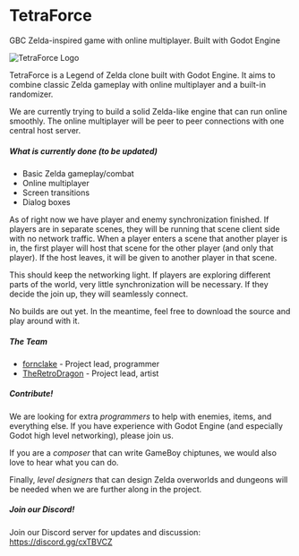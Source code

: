 # TetraForce
GBC Zelda-inspired game with online multiplayer. Built with Godot Engine

![TetraForce Logo](https://fornclake.com/wp-content/uploads/2019/10/tetraforce.jpg "TetraForce Logo")

TetraForce is a Legend of Zelda clone built with Godot Engine. It aims to combine classic Zelda gameplay with online multiplayer and a built-in randomizer.

We are currently trying to build a solid Zelda-like engine that can run online smoothly. The online multiplayer will be peer to peer connections with one central host server.

##### What is currently done (to be updated)
- Basic Zelda gameplay/combat
- Online multiplayer
- Screen transitions
- Dialog boxes

As of right now we have player and enemy synchronization finished. If players are in separate scenes, they will be running that scene client side with no network traffic. When a player enters a scene that another player is in, the first player will host that scene for the other player (and only that player). If the host leaves, it will be given to another player in that scene.

This should keep the networking light. If players are exploring different parts of the world, very little synchronization will be necessary. If they decide the join up, they will seamlessly connect.

No builds are out yet. In the meantime, feel free to download the source and play around with it.

##### The Team
- [fornclake](https://twitter.com/_fornclake "fornclake") - Project lead, programmer
- [TheRetroDragon](https://twitter.com/TheRetroDragon "TheRetroDragon") - Project lead, artist

##### Contribute!
We are looking for extra *programmers* to help with enemies, items, and everything else. If you have experience with Godot Engine (and especially Godot high level networking), please join us.

If you are a *composer* that can write GameBoy chiptunes, we would also love to hear what you can do.

Finally, *level designers* that can design Zelda overworlds and dungeons will be needed when we are further along in the project.

##### Join our Discord!
Join our Discord server for updates and discussion: https://discord.gg/cxTBVCZ

